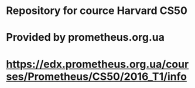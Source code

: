# Repository for cource Harvard CS50
# Provided by prometheus.org.ua

# https://edx.prometheus.org.ua/courses/Prometheus/CS50/2016_T1/info
